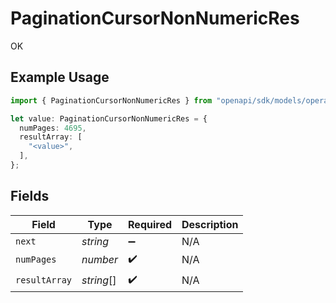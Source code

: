 # PaginationCursorNonNumericRes

OK

## Example Usage

```typescript
import { PaginationCursorNonNumericRes } from "openapi/sdk/models/operations";

let value: PaginationCursorNonNumericRes = {
  numPages: 4695,
  resultArray: [
    "<value>",
  ],
};
```

## Fields

| Field              | Type               | Required           | Description        |
| ------------------ | ------------------ | ------------------ | ------------------ |
| `next`             | *string*           | :heavy_minus_sign: | N/A                |
| `numPages`         | *number*           | :heavy_check_mark: | N/A                |
| `resultArray`      | *string*[]         | :heavy_check_mark: | N/A                |